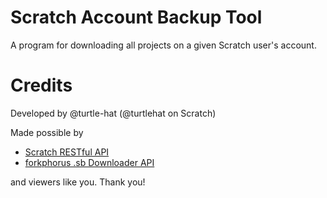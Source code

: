 # Scratch Account Backup Tool
A program for downloading all projects on a given Scratch user's account.


# Credits

Developed by @turtle-hat (@turtlehat on Scratch)

Made possible by
- [Scratch RESTful API](https://github.com/scratchfoundation/scratch-rest-api/wiki)
- [forkphorus .sb Downloader API](https://github.com/forkphorus/sb-downloader)

and viewers like you. Thank you!
